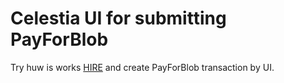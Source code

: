 # Celestia UI for submitting PayForBlob
Try huw is works [HIRE](http://celestia.stakevillage.net/) and create PayForBlob transaction by UI.
